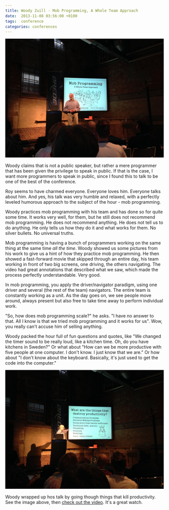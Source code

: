 ```yaml
---
title: Woody Zuill - Mob Programming, A Whole Team Approach
date:  2013-11-08 03:56:00 +0100
tags:  conference
categories: conferences
---
```


![Woody on stage](/assets/blog/2013-11-08-woody-1.jpg)

Woody claims that is not a public speaker, but rather a mere programmer that has
been given the privilege to speak in public. If that is the case, I want more
programmers to speak in public, since I found this to talk to be one of the best
of the conference.

Roy seems to have charmed everyone. Everyone loves him. Everyone talks about him.
And yes, his talk was very humble and relaxed, with a perfectly leveled humorous
approach to the subject of the hour - mob programming.

Woody practices mob programming with his team and has done so for quite some time.
It works very well, for them, but he still does not recommend mob programming. He
does not recommend anything. He does not tell us to do anything. He only tells us
how they do it and what works for them. No silver bullets. No universal truths.

Mob programming is having a bunch of programmers working on the same thing at the
same time *all the time*. Woody showed us some pictures from his work to give us
a hint of how they practice mob programming. He then showed a fast-forward movie
that skipped through an entire day, his team working in front of two big screens,
one driving, the others navigating. The video had great annotations that described
what we saw, which made the process perfectly understandable. Very good.

In mob programming, you apply the driver/navigator paradigm, using one driver and
several (the rest of the team) navigators. The entire team is constantly working
as a unit. As the day goes on, we see people move around, always present but also
free to take time away to perform individual work.

"So, how does mob programming scale?" he asks. "I have no answer to that. All I
know is that we tried mob programming and it works for us". Wow, you really can't
accuse him of selling anything.

Woody packed the hour full of fun questions and quotes, like "We changed the timer
sound to be really loud, like a kitchen time. Oh, do you have kitchens in Sweden?"
Or what about "How can we be more productive with five people at one computer. I 
don't know. I just know that we are." Or how about "I don't know about the keyboard.
Basically, it's just used to get the code into the computer."

![What are the things that destroy productivity](/assets/blog/2013-11-08-woody-2.jpg)

Woody wrapped up hos talk by going though things that kill productivity. See the
image above, then [check out the video](http://oredev.org/oredev2013/2013/videos.html).
It's a great watch.